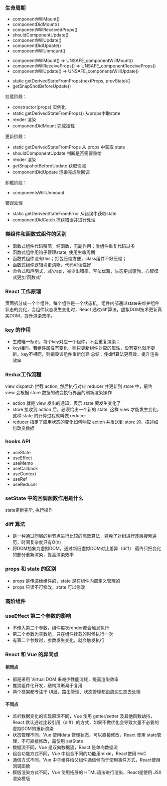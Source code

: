 ### 生命周期
- componentWillMount()
- componentDidMount()
- componentWillReceivedProps()
- shouldComponentUpdate()
- componentWillUpdate()
- componentDidUpdate()
- componentWillUnmount()

<!-- 16.3更新 -->
<!-- 为了更好的支持异步渲染，解决生命周期滥用可能导致的问题 -->
- componentWillMount() => UNSAFE_componentWillMount()
- componentWillReceiveProps() => UNSAFE_componentReceiveProps()
- componentWillUpdate() => UNSAFE_componentsWillUpdate()
<!-- 新的生命周期 -->
- static getDerivedStateFromProps(nextProps, prevState){}
- getSnapShotBeforeUpdate()

<!-- 16.8 -->
挂载阶段：
- constructor(props) 实例化
- static getDerivedStateFromProps() 从props中取state
- render 渲染
- componentDidMount 完成挂载

更新阶段：
- static getDerivedStateFromProps 从 props 中获取 state
- shouldComponentUpdate 判断是否需要重绘
- render 渲染
- getSnapshotBeforeUpdate 获取快照
- componentDidUpdate 渲染完成后回调

卸载阶段：
- componentsWillUnmount

错误处理
- static getDerivedStateFromError 从错误中获取state
- componentDidCatch 捕获错误并进行处理


### 类组件和函数式组件的区别
- 函数式组件代码精简，纯函数，无副作用；类组件重复代码过多
- 函数式组件用钩子管理state, 使用生命周期
- 函数式组件没有this；打包压缩方便，class组件不好压缩；
- 函数式组件逻辑块更清晰，代码可读性好
- 命令式和声明式，减少api，减少出错率，写法优雅，生态更加蓬勃，心智模式更加‘函数式’



### React 工作原理
页面拆分成一个个组件，每个组件是一个状态机，组件内部通过state来维护组件状态的变化，当组件状态发生变化时，React 通过diff算法，虚拟DOM技术更新真实DOM，提升渲染效率。


### key 的作用
- 生成唯一标识，每个key对应一个组件，不会重复渲染；
- key相同，若组件属性有变化，则只更新组件对应的属性，没有变化就不更新。key不相同，则销毁该组件重新创建
总结：使diff算法更高效，提升渲染效率


### Redux工作流程
view dispatch 拦截 action, 然后执行对应 reducer 并更新到 store 中，最终 view 会根据 store 数据的改变执行界面的刷新渲染操作
- action 就是 view 发出的通知，表示 state 要发生变化了
- store 接收到 action 后，必须给出一个新的 state, 这样 view 才能发生变化，这种 state 的计算过程就叫做 reducer
- reducer 指定了应用状态的变化如何响应 action 并发送到 store 的，描述如何改变数据



### hooks API
- useState
- useEffect
- useMemo
- useCallback
- useContext
- useRef
- useReducer


### setState 中的回调函数作用是什么
state更新完毕, 执行操作


### diff 算法
- 是一种通过同层的树节点进行比较的高效算法，避免了对树进行逐层搜索遍历，时间复杂度只有O(n)
- 将DOM抽象为虚拟DOM，通过新旧虚拟DOM对比差异（diff） 最终只把变化的部分重新渲染，提高渲染效率


### props 和 state 的区别
- props 是传递给组件的，state 是在组件内部定义管理的
- props 只读不可修改，state 可以修改


### 高阶组件


### useEffect 第二个参数的影响
- 不传入第二个参数，组件每次render都会触发执行
- 第二个参数为空数组，只在组件挂载的时候执行一次
- 有第二个参数时，参数发生变化，就会触发执行


### React 和 Vue 的异同点

#### 相同点
- 都是采用 Virtual DOM 来减少性能消耗，提高渲染效率
- 推崇组件化开发，结构清晰易于复用
- 两个框架都专注于 UI层，路由管理、状态管理都由周边生态去处理
#### 不同点
- 监听数据变化的实现原理不同，Vue 使用 getter/setter 及其他函数劫持，React 默认通过比较引用（diff）的方式，如果不做优化会导致大量不必要的虚拟DOM的重新渲染
- 状态管理不同，Vue 使用data 管理状态，可以直接修改，React 使用 state管理，不可直接修改，需使用 setState
- 数据流不同，Vue 是双向数据流，React 是单向数据流
- 组合功能方式不同，Vue 中组合不同的功能用mixin，React使用 HoC
- 通信方式不同，Vue 中子组件给父组件通信倾向于使用事件方式，React使用回调函数
- 模版渲染方式不同，Vue 使用拓展的 HTML语法进行渲染，React是使用 JSX 渲染模版